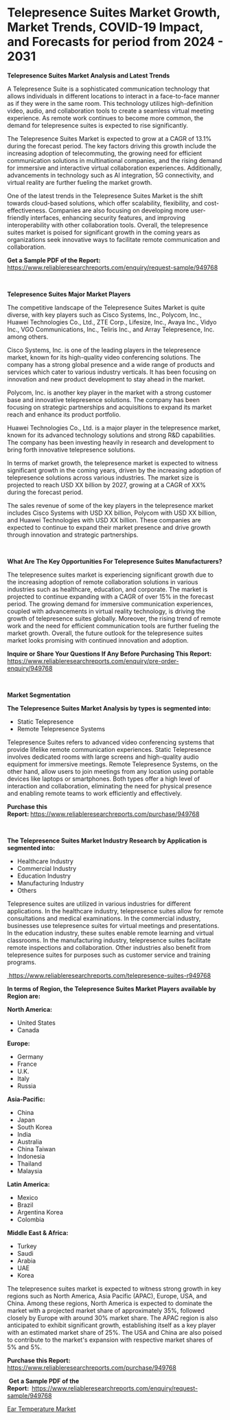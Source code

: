<p><h1>Telepresence Suites Market Growth, Market Trends, COVID-19 Impact, and Forecasts for period from 2024 - 2031</h1></p><p><strong>Telepresence Suites Market Analysis and Latest Trends</strong></p>
<p><p>A Telepresence Suite is a sophisticated communication technology that allows individuals in different locations to interact in a face-to-face manner as if they were in the same room. This technology utilizes high-definition video, audio, and collaboration tools to create a seamless virtual meeting experience. As remote work continues to become more common, the demand for telepresence suites is expected to rise significantly.</p><p>The Telepresence Suites Market is expected to grow at a CAGR of 13.1% during the forecast period. The key factors driving this growth include the increasing adoption of telecommuting, the growing need for efficient communication solutions in multinational companies, and the rising demand for immersive and interactive virtual collaboration experiences. Additionally, advancements in technology such as AI integration, 5G connectivity, and virtual reality are further fueling the market growth.</p><p>One of the latest trends in the Telepresence Suites Market is the shift towards cloud-based solutions, which offer scalability, flexibility, and cost-effectiveness. Companies are also focusing on developing more user-friendly interfaces, enhancing security features, and improving interoperability with other collaboration tools. Overall, the telepresence suites market is poised for significant growth in the coming years as organizations seek innovative ways to facilitate remote communication and collaboration.</p></p>
<p><strong>Get a Sample PDF of the Report:&nbsp;</strong> <a href="https://www.reliableresearchreports.com/enquiry/request-sample/949768">https://www.reliableresearchreports.com/enquiry/request-sample/949768</a></p>
<p>&nbsp;</p>
<p><strong>Telepresence Suites Major Market Players</strong></p>
<p><p>The competitive landscape of the Telepresence Suites Market is quite diverse, with key players such as Cisco Systems, Inc., Polycom, Inc., Huawei Technologies Co., Ltd., ZTE Corp., Lifesize, Inc., Avaya Inc., Vidyo Inc., VGO Communications, Inc., Teliris Inc., and Array Telepresence, Inc. among others.</p><p>Cisco Systems, Inc. is one of the leading players in the telepresence market, known for its high-quality video conferencing solutions. The company has a strong global presence and a wide range of products and services which cater to various industry verticals. It has been focusing on innovation and new product development to stay ahead in the market.</p><p>Polycom, Inc. is another key player in the market with a strong customer base and innovative telepresence solutions. The company has been focusing on strategic partnerships and acquisitions to expand its market reach and enhance its product portfolio.</p><p>Huawei Technologies Co., Ltd. is a major player in the telepresence market, known for its advanced technology solutions and strong R&D capabilities. The company has been investing heavily in research and development to bring forth innovative telepresence solutions.</p><p>In terms of market growth, the telepresence market is expected to witness significant growth in the coming years, driven by the increasing adoption of telepresence solutions across various industries. The market size is projected to reach USD XX billion by 2027, growing at a CAGR of XX% during the forecast period.</p><p>The sales revenue of some of the key players in the telepresence market includes Cisco Systems with USD XX billion, Polycom with USD XX billion, and Huawei Technologies with USD XX billion. These companies are expected to continue to expand their market presence and drive growth through innovation and strategic partnerships.</p></p>
<p>&nbsp;</p>
<p><strong>What Are The Key Opportunities For Telepresence Suites Manufacturers?</strong></p>
<p><p>The telepresence suites market is experiencing significant growth due to the increasing adoption of remote collaboration solutions in various industries such as healthcare, education, and corporate. The market is projected to continue expanding with a CAGR of over 15% in the forecast period. The growing demand for immersive communication experiences, coupled with advancements in virtual reality technology, is driving the growth of telepresence suites globally. Moreover, the rising trend of remote work and the need for efficient communication tools are further fueling the market growth. Overall, the future outlook for the telepresence suites market looks promising with continued innovation and adoption.</p></p>
<p><strong>Inquire or Share Your Questions If Any Before Purchasing This Report:</strong> <a href="https://www.reliableresearchreports.com/enquiry/pre-order-enquiry/949768">https://www.reliableresearchreports.com/enquiry/pre-order-enquiry/949768</a></p>
<p>&nbsp;</p>
<p><strong>Market Segmentation</strong></p>
<p><strong>The Telepresence Suites Market Analysis by types is segmented into:</strong></p>
<p><ul><li>Static Telepresence</li><li>Remote Telepresence Systems</li></ul></p>
<p><p>Telepresence Suites refers to advanced video conferencing systems that provide lifelike remote communication experiences. Static Telepresence involves dedicated rooms with large screens and high-quality audio equipment for immersive meetings. Remote Telepresence Systems, on the other hand, allow users to join meetings from any location using portable devices like laptops or smartphones. Both types offer a high level of interaction and collaboration, eliminating the need for physical presence and enabling remote teams to work efficiently and effectively.</p></p>
<p><strong>Purchase this Report:&nbsp;</strong><a href="https://www.reliableresearchreports.com/purchase/949768">https://www.reliableresearchreports.com/purchase/949768</a></p>
<p>&nbsp;</p>
<p><strong>The Telepresence Suites Market Industry Research by Application is segmented into:</strong></p>
<p><ul><li>Healthcare Industry</li><li>Commercial Industry</li><li>Education Industry</li><li>Manufacturing Industry</li><li>Others</li></ul></p>
<p><p>Telepresence suites are utilized in various industries for different applications. In the healthcare industry, telepresence suites allow for remote consultations and medical examinations. In the commercial industry, businesses use telepresence suites for virtual meetings and presentations. In the education industry, these suites enable remote learning and virtual classrooms. In the manufacturing industry, telepresence suites facilitate remote inspections and collaboration. Other industries also benefit from telepresence suites for purposes such as customer service and training programs.</p></p>
<p><a href="https://www.reliableresearchreports.com/telepresence-suites-r949768">&nbsp;https://www.reliableresearchreports.com/telepresence-suites-r949768</a></p>
<p><strong>In terms of Region, the Telepresence Suites Market Players available by Region are:</strong></p>
<p>
    <p> <strong> North America: </strong>
        <ul>
            <li>United States</li>
            <li>Canada</li>
        </ul>
        </p> 
    <p> <strong> Europe: </strong>
        <ul>
            <li>Germany</li>
            <li>France</li>
            <li>U.K.</li>
            <li>Italy</li>
            <li>Russia</li>
        </ul>
        </p> 
    <p> <strong> Asia-Pacific: </strong>
        <ul>
            <li>China</li>
            <li>Japan</li>
            <li>South Korea</li>
            <li>India</li>
            <li>Australia</li>
            <li>China Taiwan</li>
            <li>Indonesia</li>
            <li>Thailand</li>
            <li>Malaysia</li>
        </ul>
        </p> 
    <p> <strong> Latin America: </strong>
        <ul>
            <li>Mexico</li>
            <li>Brazil</li>
            <li>Argentina Korea</li>
            <li>Colombia</li>
        </ul>
        </p> 
    <p> <strong> Middle East & Africa: </strong>
        <ul>
            <li>Turkey</li>
            <li>Saudi</li>
            <li>Arabia</li>
            <li>UAE</li>
            <li>Korea</li>
        </ul>
    </p>
    </p>
<p><p>The telepresence suites market is expected to witness strong growth in key regions such as North America, Asia Pacific (APAC), Europe, USA, and China. Among these regions, North America is expected to dominate the market with a projected market share of approximately 35%, followed closely by Europe with around 30% market share. The APAC region is also anticipated to exhibit significant growth, establishing itself as a key player with an estimated market share of 25%. The USA and China are also poised to contribute to the market's expansion with respective market shares of 5% and 5%.</p></p>
<p><strong>Purchase this Report: </strong><a href="https://www.reliableresearchreports.com/purchase/949768">https://www.reliableresearchreports.com/purchase/949768</a></p>
<p>&nbsp;<strong>Get a Sample PDF of the Report:&nbsp;&nbsp;</strong><a href="https://www.reliableresearchreports.com/enquiry/request-sample/949768">https://www.reliableresearchreports.com/enquiry/request-sample/949768</a></p>
<p><strong></strong></p>
<p><p><a href="https://github.com/vimar16th/Market-Research-Report-List-4/blob/main/ear-temperature-market.md">Ear Temperature Market</a></p></p>